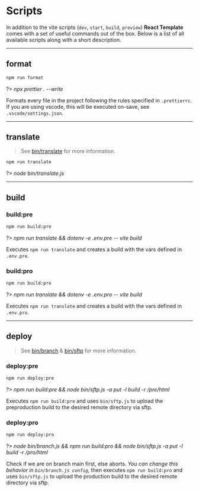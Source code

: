 # Scripts

In addition to the vite scripts (`dev`, `start`, `build`, `preview`) **React Template** comes with a set of useful commands out of the box. Below is a list of all available scripts along with a short description.

---

## format

```bash
npm run format
```

?> _npx prettier . --write_

Formats every file in the project following the rules specified in `.prettierrc`. If you are using vscode, this will be executed on-save, see `.vscode/settings.json`.

---

## translate

> See [bin/translate](/content/bins.md#Translate) for more information.

```bash
npm run translate
```

?> _node bin/translate.js_

---

## build

### build:pre

```bash
npm run build:pre
```

?> _npm run translate && dotenv -e .env.pre -- vite build_

Executes `npm run translate` and creates a build with the vars defined in `.env.pre`.

### build:pro

```bash
npm run build:pro
```

?> _npm run translate && dotenv -e .env.pro -- vite build_

Executes `npm run translate` and creates a build with the vars defined in `.env.pro`.

---

## deploy

> See [bin/branch](/content/bins.md#Branch) & [bin/sftp](/content/bins.md#Sftp) for more information.

### deploy:pre

```bash
npm run deploy:pre
```

?> _npm run build:pre && node bin/sftp.js -a put -l build -r /pre/html_

Executes `npm run build:pre` and uses `bin/sftp.js` to upload the preproduction build to the desired remote directory via sftp.

### deploy:pro

```bash
npm run deploy:pro
```

?> _node bin/branch.js && npm run build:pro && node bin/sftp.js -a put -l build -r /pro/html_

Check if we are on branch main first, else aborts. _You can change this behavior in `bin/branch.js config`,_ then executes `npm run build:pro` and uses `bin/sftp.js` to upload the production build to the desired remote directory via sftp.
